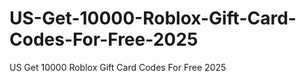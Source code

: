 # US-Get-10000-Roblox-Gift-Card-Codes-For-Free-2025
US Get 10000 Roblox Gift Card Codes For Free 2025
